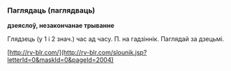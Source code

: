 ### Паглядаць (паглядваць)
**дзеяслоў, незакончанае трыванне**

Глядзець (у 1 і 2 знач.) час ад часу. П. на гадзіннік. Паглядай за дзецьмі.

<a rel="author">[http://rv-blr.com/](http://rv-blr.com/slounik.jsp?letterId=0&maskId=0&pageId=2004)</a>
